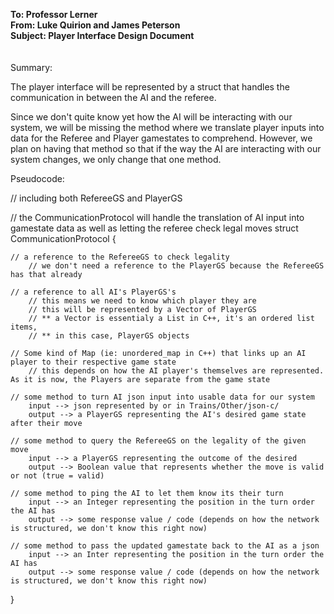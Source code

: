 **To: Professor Lerner**\
**From: Luke Quirion and James Peterson**\
**Subject: Player Interface Design Document**\
   \
   \
Summary:

The player interface will be represented by a struct that handles the communication in between the AI and the referee.

Since we don't quite know yet how the AI will be interacting with our system, 
we will be missing the method where we translate player inputs into data for the Referee and Player gamestates to comprehend.
However, we plan on having that method so that if the way the AI are interacting with our system changes, we only change that one method.



Pseudocode:

// including both RefereeGS and PlayerGS

// the CommunicationProtocol will handle the translation of AI input into gamestate data as well as letting the referee check legal moves
struct CommunicationProtocol {

    // a reference to the RefereeGS to check legality
        // we don't need a reference to the PlayerGS because the RefereeGS has that already
    
    // a reference to all AI's PlayerGS's
        // this means we need to know which player they are
        // this will be represented by a Vector of PlayerGS
        // ** a Vector is essentialy a List in C++, it's an ordered list items,
        // ** in this case, PlayerGS objects
        
    // Some kind of Map (ie: unordered_map in C++) that links up an AI player to their respective game state
        // this depends on how the AI player's themselves are represented. As it is now, the Players are separate from the game state

    // some method to turn AI json input into usable data for our system
        input --> json represented by or in Trains/Other/json-c/
        output --> a PlayerGS representing the AI's desired game state after their move

    // some method to query the RefereeGS on the legality of the given move
        input --> a PlayerGS representing the outcome of the desired
        output --> Boolean value that represents whether the move is valid or not (true = valid)

    // some method to ping the AI to let them know its their turn
        input --> an Integer representing the position in the turn order the AI has
        output --> some response value / code (depends on how the network is structured, we don't know this right now)

    // some method to pass the updated gamestate back to the AI as a json
        input --> an Inter representing the position in the turn order the AI has
        output --> some response value / code (depends on how the network is structured, we don't know this right now)

}

